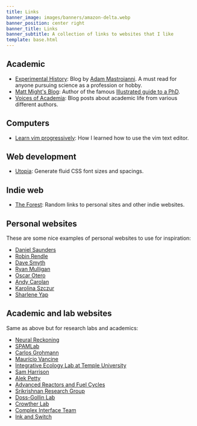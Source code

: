 ```yaml
---
title: Links
banner_image: images/banners/amazon-delta.webp
banner_position: center right
banner_title: Links
banner_subtitle: A collection of links to websites that I like
template: base.html
---
```


## Academic

* [Experimental History](https://www.experimental-history.com/): Blog by [Adam Mastroianni](https://www.adammastroianni.com/). A must read for anyone pursuing science as a profession or hobby.
* [Matt Might's Blog](https://matt.might.net/): Author of the famous [Illustrated guide to a PhD](https://matt.might.net/articles/phd-school-in-pictures).
* [Voices of Academia](https://voicesofacademia.com): Blog posts about academic life from various different authors.

## Computers

* [Learn vim progressively](https://yannesposito.com/Scratch/en/blog/Learn-Vim-Progressively/): How I learned how to use the vim text editor.

## Web development

* [Utopia](https://utopia.fyi/): Generate fluid CSS font sizes and spacings.

## Indie web

* [The Forest](https://theforest.link/): Random links to personal sites and other indie websites.

## Personal websites

These are some nice examples of personal websites to use for inspiration:

* [Daniel Saunders](https://daniel-saunders.com/)
* [Robin Rendle](https://robinrendle.com/)
* [Dave Smyth](https://davesmyth.com/)
* [Ryan Mulligan](https://ryanmulligan.dev/)
* [Oscar Otero](https://oscarotero.com/)
* [Andy Carolan](https://www.andycarolan.com/)
* [Karolina Szczur](https://karolinaszczur.com/)
* [Sharlene Yap](https://www.sharyap.com/)

## Academic and lab websites

Same as above but for research labs and academics:

* [Neural Reckoning](https://neural-reckoning.org/)
* [SPAMLab](https://spamlab.github.io/)
* [Carlos Grohmann](http://carlosgrohmann.com/)
* [Maurício Vancine](https://mauriciovancine.github.io/)
* [Integrative Ecology Lab at Temple University](https://www.iecolab.org/)
* [Sam Harrison](https://samharrison.science/)
* [Alek Petty](https://www.alekpetty.com/)
* [Advanced Reactors and Fuel Cycles](http://arfc.github.io/)
* [Srikrishnan Research Group](https://viveks.bee.cornell.edu/)
* [Doss-Gollin Lab](https://dossgollin-lab.github.io/)
* [Crowther Lab](https://crowtherlab.com/)
* [Complex Interface Team](https://complexinterface.com)
* [Ink and Switch](https://www.inkandswitch.com/)
